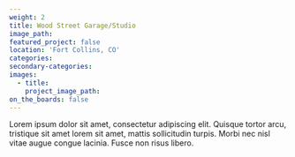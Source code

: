 ```yaml
---
weight: 2
title: Wood Street Garage/Studio
image_path:
featured_project: false
location: 'Fort Collins, CO'
categories:
secondary-categories:
images:
  - title:
    project_image_path:
on_the_boards: false
---
```


Lorem ipsum dolor sit amet, consectetur adipiscing elit. Quisque tortor arcu, tristique sit amet lorem sit amet, mattis sollicitudin turpis. Morbi nec nisl vitae augue congue lacinia. Fusce non risus libero.
